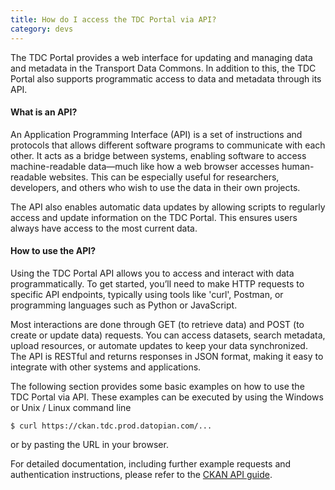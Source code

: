 ```yaml
---
title: How do I access the TDC Portal via API?
category: devs
---
```


The TDC Portal provides a web interface for updating and managing data and metadata in the Transport Data Commons. In addition to this, the TDC Portal also supports programmatic access to data and metadata through its API.

#### What is an API?

An Application Programming Interface (API) is a set of instructions and protocols that allows different software programs to communicate with each other. It acts as a bridge between systems, enabling software to access machine-readable data—much like how a web browser accesses human-readable websites. This can be especially useful for researchers, developers, and others who wish to use the data in their own projects.

The API also enables automatic data updates by allowing scripts to regularly access and update information on the TDC Portal. This ensures users always have access to the most current data.

#### How to use the API?

Using the TDC Portal API allows you to access and interact with data programmatically. To get started, you’ll need to make HTTP requests to specific API endpoints, typically using tools like 'curl', Postman, or programming languages such as Python or JavaScript. 

Most interactions are done through GET (to retrieve data) and POST (to create or update data) requests. You can access datasets, search metadata, upload resources, or automate updates to keep your data synchronized. The API is RESTful and returns responses in JSON format, making it easy to integrate with other systems and applications. 

The following section provides some basic examples on how to use the TDC Portal via API. These examples can be executed by using the Windows or Unix / Linux command line 

~~~
$ curl https://ckan.tdc.prod.datopian.com/...
~~~

or by pasting the URL in your browser.

For detailed documentation, including further example requests and authentication instructions, please refer to the [CKAN API guide](https://docs.ckan.org/en/latest/api/index.html).
